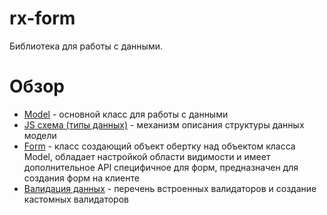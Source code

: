# rx-form
Библиотека для работы с данными.

# Обзор
- [Model](model.md) - основной класс для работы с данными
- [JS схема (типы данных)](js-schema.md) - механизм описания структуры данных модели 
- [Form](form.md) - класс создающий объект обертку над объектом класса Model, обладает настройкой 
области видимости и имеет дополнительное API специфичное для форм, предназначен для создания 
форм на клиенте
- [Валидация данных](validators.md) - перечень встроенных валидаторов и создание 
кастомных валидаторов